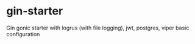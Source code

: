 # gin-starter
Gin gonic starter with logrus (with file logging), jwt, postgres, viper basic configuration
